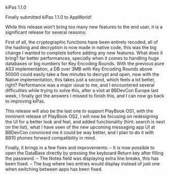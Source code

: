 kiPas 1.1.0

Finally submitted kiPas 1.1.0 to AppWorld!

While this release won’t bring too many new features to the end user, it is a significant release for several reasons:

First of all, the cryptographic functions have been entirely recoded, all of the hashing and decryption is now made in native code, this was the big change I wanted to complete before adding any new features. What does it bring? far better performances, specially when it comes to handling huge databases or big numbers for Key Encoding Rounds. With the previous pure AS3 implementation, a DB over 3MB with Key Encoding Rounds above 50000 could easily take a few minutes to decrypt and open, now with the Native implementation, this takes just a second, which feels a lot better, right? Performance was a major issue to me, and I encountered several difficulties while trying to solve this, after a visit at BBDevCon Europe last week, I finally got the answers I missed to finish this, and I can now go back to improving kiPas.

This release will also be the last one to support PlayBook OS1, with the imminent release of PlayBook OS2, I will now be focusing on redesigning the UI for a better look and feel, and added functionality (hint: search is next on the list), what I have seen of the new upcoming messaging app UI at BBDevCon convinced me it could be way better, and I plan to do it with BB10 phones forward compatibility in mind.

Finally, it brings in a few fixes and improvements:
– It is now possible to open the DataBase directly by pressing the keyboard Return key after filling the password.
– The Notes field was displaying extra line breaks, this has been fixed.
– The bug where two entries would display instead of just one when switching between apps has been fixed.